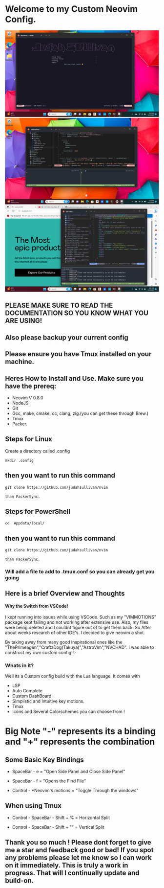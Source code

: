 # Welcome to my Custom Neovim Config.
 
![ Main Screen with DashBoard ](/assets/neovimdashboard.png)
![Neovim ](/assets/neovim.png)
![Neovim In Action](/assets/neoviminaction.png)



## PLEASE MAKE SURE TO READ THE DOCUMENTATION SO YOU KNOW WHAT YOU ARE USING! 
## Also please backup your current config
## Please ensure you have Tmux installed on your machine. 



## Heres How to Install and Use. Make sure you have the prereq: 

- Neovim V 0.8.0
- NodeJS
- Git
- Gcc, make, cmake, cc, clang, zig.(you can get these through Brew.)
- Tmux
- Packer.

## Steps for Linux

Create a directory called .config 
```
mkdir .config 

```

## then you want to run this command 

```
git clone https://github.com/judahsullivan/nvim
```
```
than PackerSync.

```

## Steps for PowerShell 

```
cd  Appdata/local/
```

## then you want to run this command 

```
git clone https://github.com/judahsullivan/nvim
```
```
than PackerSync.

```



### Will add a file to add to .tmux.conf so you can already get you going


## Here is a brief Overview and Thoughts 

####  Why the Switch from VSCode! 


 I kept running into issues while using VSCode. Such as my "VIMMOTIONS"  
package kept failing and not working after extensive use. Also, my files were 
being deleted and I couldnt figure out of to get them back. So After about weeks research
of other IDE's. I decided to give neovim a shot.
 

 By taking away from many good inspirational ones like the "ThePrimeagen","CraftzDog(Takuya)","AstroVim","NVCHAD". 
I was able to construct my own custom config!✨




### Whats in it? 

Well its a Custom config build with the Lua language. 
It comes with 
- LSP
- Auto Complete
- Custom DashBoard 
- Simplistic and Intuitive key motions. 
- Tmux 
- Icons and Several Colorschemes you can choose from !

# Big Note "-" represents its a binding and "+" represents the combination


## Some Basic Key Bindings  


- SpaceBar - e = "Open Side Panel and Close Side Panel"

- SpaceBar - f = "Opens the Find File"

- Control - *Neovim's motions = "Toggle Through the windows"

## When using Tmux


- Control - SpaceBar - Shift + %  = Horizontal Split

- Control - SpaceBar - Shift + ""  = Vertical Split 



## Thank you so much ! Please dont forget to give me a star and feedback good or bad! If you spot any problems please let me know so I can work on it immediately. This is truly a work in progress. That will I continually update and build-on.
